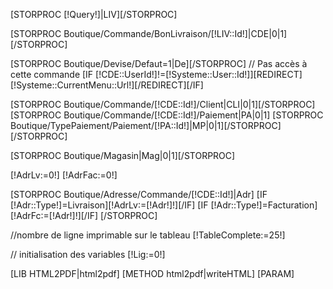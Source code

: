 [STORPROC [!Query!]|LIV][/STORPROC]

[STORPROC Boutique/Commande/BonLivraison/[!LIV::Id!]|CDE|0|1][/STORPROC]

[STORPROC Boutique/Devise/Defaut=1|De][/STORPROC]
// Pas accès à cette commande
[IF [!CDE::UserId!]!=[!Systeme::User::Id!]][REDIRECT][!Systeme::CurrentMenu::Url!][/REDIRECT][/IF]

[STORPROC Boutique/Commande/[!CDE::Id!]/Client|CLI|0|1][/STORPROC]
[STORPROC Boutique/Commande/[!CDE::Id!]/Paiement|PA|0|1]
	[STORPROC Boutique/TypePaiement/Paiement/[!PA::Id!]|MP|0|1][/STORPROC]
[/STORPROC]

[STORPROC Boutique/Magasin|Mag|0|1][/STORPROC]

[!AdrLv:=0!]
[!AdrFac:=0!]

[STORPROC Boutique/Adresse/Commande/[!CDE::Id!]|Adr]
	[IF [!Adr::Type!]=Livraison][!AdrLv:=[!Adr!]!][/IF]
	[IF [!Adr::Type!]=Facturation][!AdrFc:=[!Adr!]!][/IF]
[/STORPROC]

//nombre de ligne imprimable sur le tableau
[!TableComplete:=25!]

// initialisation des variables
[!Lig:=0!]

[LIB HTML2PDF|html2pdf]
[METHOD html2pdf|writeHTML]
	[PARAM]
		<style type="text/css">
			table.page_header  {width:200mm; top:0;bottom:0 ; padding:0;margin:0; }
    			table.page_footer {width:200mm; }

			.ResDescription{font-size:11px;font-weight:normal;color:#000000;margin:0;padding:0;border-bottom:none;}
			.SousTitreRes {font-size:12px;font-weight:bold;test-align:center;margin:0;padding:0;}
			.TitrePdf {font-size:16px;font-weight:bold;}

		</style>
		<page pageset="old" backtop="14mm" backbottom="1mm" backleft="10mm" backright="10mm" style="font-size: 12pt">
			<table class="page_header" cellspacing="0" cellspadding="0">
				<tr>	
					// bloc logo adresse boutique
					<td  style="width:110mm;" >
						<img src="[!Domaine!]/Skins/[!Systeme::Skin!]/Img/logo.jpg"/><br />
						<div class="TitrePdf">
							[!Mag::Nom!]<br />[!Mag::Adresse!]<br />
							[!Mag::CodePostal!] [!Mag::Ville!]<br />
							[IF  [!Mag::Tel!]!=] Tél : [!Mag::Tel!][/IF]
							[IF  [!Mag::Tel!]!=&&[!Mag::Fax!]!=]<br />[/IF]
							[IF  [!Mag::Fax!]!=] Fax : [!Mag::Fax!]<br />[/IF] <br />
							Bon Livraison numéro [!BL::NumBL!] du [!Utils::getDate(d/m/Y,[!BL::tmsCreate!])!]
						</div>
					</td>
					// bloc adresse livr et fact client
					<td style="" >
						<table cellspacing="2" cellspadding="0">
							<tr style="height:30mm;" >
								<td style="padding:2mm;width:75mm;border:1px solid black;">
									<u>Adresse de Livraison</u><br /><br />
									
									[IF [!LIV::AdresseLivraisonAlternative!]]
										Pour [!AdrLv::Civilite!] [!AdrLv::Prenom!] [!AdrLv::Nom!]<br /><br />
										<br />[!LIV::ChoixLivraison!]<br />
									[ELSE]
										[!AdrLv::Civilite!] [!AdrLv::Prenom!] [!AdrLv::Nom!]<br /><br />
										[!AdrLv::Adresse!] <br />
										[!AdrLv::CodePostal!] [!AdrLv::Ville!] [!AdrLv::Pays!]<br />
									[/IF]
								</td>
							</tr>
							<tr style="height:30mm;"  >
								<td style="padding:2mm;width:75mm;border:1px solid black;">
									<u>Adresse de facturation</u><br /><br />
									[IF [!AdrFc!]]
										[!AdrFc::Civilite!] [!AdrFc::Prenom!] [!AdrFc::Nom!]<br /><br />
										[!AdrFc::Adresse!]<br />
										[!AdrFc::CodePostal!] [!AdrFc::Ville!]<br />		
									//	[!AdrFc::Pays!]
									[ELSE]
										[!AdrLv::Civilite!] [!AdrLv::Prenom!] [!AdrLv::Nom!]<br /><br />
										[!AdrLv::Adresse!]<br />
										[!AdrLv::CodePostal!][!AdrLv::Ville!]<br />		
									//	[!AdrLv::Pays!]
									[/IF]
								</td>
							</tr>
						</table>
					</td>
				</tr>
			</table>

			<table class="page_header" cellspacing="0" cellpadding="0" style="margin-top:10mm;border-bottom:solid;">
				<thead>
				<tr style="height:5mm;"  cellspacing="0" cellpadding="0">
					<td style="padding:1mm;width:35mm;text-align:center;border-left:solid;border-top:solid;border-bottom:solid;" class="SousTitreRes">Reference</td>
					<td style="width:100mm;border-left:solid;border-top:solid;border-bottom:solid;"  class="SousTitreRes">&nbsp;Libelle</td>
					<td style="width:25mm;text-align:center;border-left:solid;border-top:solid;border-bottom:solid;"   class="SousTitreRes">Quantité commandé</td>
					<td style="width:25mm;text-align:center;border-left:solid;border-top:solid;border-bottom:solid;border-right:solid;"   class="SousTitreRes">Quantité Livrée</td>
				</tr>
				</thead>
				// -------------------------------------------------------------------------------------------
				[STORPROC Boutique/Commande/[!CDE::Id!]/LigneCommande|LC|||tmsCreate|ASC]
					[!TableComplete-=1!]
					<tr style="margin:0;padding:0;"  cellspacing="0" cellpadding="0" >
						<td style="padding:1mm;width:35mm;text-align:center;border-left:solid;border-top:none;border-bottom:none;"  class="ResDescription">[!LC::Reference!]</td>
						<td style="width:100mm;border-left:solid;border-top:none;border-bottom:none;" class="ResDescription">&nbsp;[!LC::Titre!]</td>
						<td style="width:25mm;text-align:right;border-left:solid;border-top:none;border-bottom:none;"  class="ResDescription">[!LC::Quantite!]&nbsp;&nbsp;</td>
						<td style="width:25mm;text-align:right;border-left:solid;border-top:none;border-bottom:none;border-right:solid;"  class="ResDescription">[!LC::Quantite!]&nbsp;&nbsp;</td>

					</tr>
				[/STORPROC]
				// Lignes pour arriver en bas
				[STORPROC [!TableComplete!]|tt]
					<tr style="height:5mm;"  cellspacing="0" cellpadding="0">
						<td style="width:35mm;border-left:solid;border-top:none;border-bottom:none;" >&nbsp;</td>
						<td style="width:100mm;border-left:solid;border-top:none;border-bottom:none;"  >&nbsp;</td>
						<td style="width:25mm;border-left:solid;border-top:none;border-bottom:none;"   >&nbsp;</td>
						<td style="width:25mm;border-left:solid;border-top:none;border-bottom:none;border-right:solid;"   >&nbsp;</td>
						
					</tr>
				[/STORPROC]
			</table>
			<page_footer >
				<table class="page_footer" cellspacing="0" cellspadding="0">
					<tr style="padding-top:10mm">
						<td style="text-align:center;font-size:10px;width:220mm;">
							<br /><br />[!Mag::Nom!]<br />[!Mag::Adresse!]- [!Mag::CodePostal!] [!Mag::Ville!]<br />[!Mag::Siret!]
						</td>
					</tr>

				</table>
			</page_footer>

		</page>
	[/PARAM]
	[PARAM][/PARAM]
[/METHOD]

[!html2pdf::Output([!LIV::NumBL!].pdf)!]

